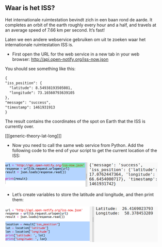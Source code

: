 ## Waar is het ISS?

Het internationale ruimtestation bevindt zich in een baan rond de aarde. It completes an orbit of the earth roughly every hour and a half, and travels at an average speed of 7.66 km per second. It’s fast!

Laten we een andere webservice gebruiken om uit te zoeken waar het internationale ruimtestation ISS is.

+ First open the URL for the web service in a new tab in your web browser: <a href="http://api.open-notify.org/iss-now.json" target="_blank">http://api.open-notify.org/iss-now.json</a>

You should see something like this:

    {
    "iss_position": {
      "latitude": 8.54938193505081, 
      "longitude": 73.16560793639105
    }, 
    "message": "success", 
    "timestamp": 1461931913
    }
    

The result contains the coordinates of the spot on Earth that the ISS is currently over.

[[[generic-theory-lat-long]]]

+ Now you need to call the same web service from Python. Add the following code to the end of your script to get the current location of the ISS:

![screenshot](images/iss-location.png)

+ Let’s create variables to store the latitude and longitude, and then print them:

![screenshot](images/iss-coordinates.png)
